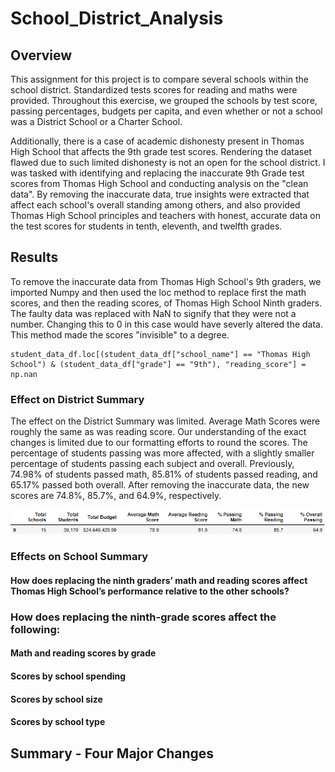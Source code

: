 # School_District_Analysis

## Overview
This assignment for this project is to compare several schools within the school district. Standardized tests scores for reading and maths were provided. Throughout this exercise, we grouped the schools by test score, passing percentages, budgets per capita, and even whether or not a school was a District School or a Charter School.

Additionally, there is a case of academic dishonesty present in Thomas High School that affects the 9th grade test scores. Rendering the dataset flawed due to such limited dishonesty is not an open for the school district. I was tasked with identifying and replacing the inaccurate 9th Grade test scores from Thomas High School and conducting analysis on the "clean data". By removing the inaccurate data, true insights were extracted that affect each school's overall standing among others, and also provided Thomas High School principles and teachers with honest, accurate data on the test scores for students in tenth, eleventh, and twelfth grades.

## Results
To remove the inaccurate data from Thomas High School's 9th graders, we imported Numpy and then used the loc method to replace first the math scores, and then the reading scores, of Thomas High School Ninth graders. The faulty data was replaced with NaN to signify that they were not a number. Changing this to 0 in this case would have severly altered the data. This method made the scores "invisible" to a degree.
```
student_data_df.loc[(student_data_df["school_name"] == "Thomas High School") & (student_data_df["grade"] == "9th"), "reading_score"] = np.nan
```

### Effect on District Summary

The effect on the District Summary was limited. Average Math Scores were roughly the same as was reading score. Our understanding of the exact changes is limited due to our formatting efforts to round the scores. The percentage of students passing was more affected, with a slightly smaller percentage of students passing each subject and overall. Previously, 74.98% of students passed math, 85.81% of students passed reading, and 65.17% passed both overall. After removing the inaccurate data, the new scores are 74.8%, 85.7%, and 64.9%, respectively.

![new_districtsummary.png](new_districtsummary.png)

### Effects on School Summary


#### How does replacing the ninth graders’ math and reading scores affect Thomas High School’s performance relative to the other schools?


### How does replacing the ninth-grade scores affect the following:
#### Math and reading scores by grade

#### Scores by school spending

#### Scores by school size
#### Scores by school type

## Summary - Four Major Changes

